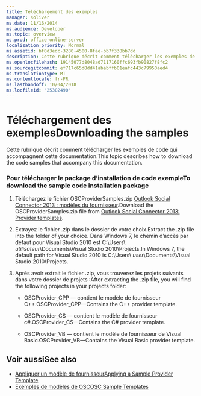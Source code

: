 ```yaml
---
title: Téléchargement des exemples
manager: soliver
ms.date: 11/16/2014
ms.audience: Developer
ms.topic: overview
ms.prod: office-online-server
localization_priority: Normal
ms.assetid: bf0d3edc-3280-4500-8fae-bb7f338bb7dd
description: Cette rubrique décrit comment télécharger les exemples de code qui accompagnent cette documentation.
ms.openlocfilehash: 19145077d8048ad7117160ffc693fb90827f8fc2
ms.sourcegitcommit: ef717c65d8dd41ababffb01eafc443c79950aed4
ms.translationtype: MT
ms.contentlocale: fr-FR
ms.lasthandoff: 10/04/2018
ms.locfileid: "25382490"
---
```

# <a name="downloading-the-samples"></a><span data-ttu-id="7c759-103">Téléchargement des exemples</span><span class="sxs-lookup"><span data-stu-id="7c759-103">Downloading the samples</span></span>

<span data-ttu-id="7c759-104">Cette rubrique décrit comment télécharger les exemples de code qui accompagnent cette documentation.</span><span class="sxs-lookup"><span data-stu-id="7c759-104">This topic describes how to download the code samples that accompany this documentation.</span></span>
  
### <a name="to-download-the-sample-code-installation-package"></a><span data-ttu-id="7c759-105">Pour télécharger le package d’installation de code exemple</span><span class="sxs-lookup"><span data-stu-id="7c759-105">To download the sample code installation package</span></span>

1. <span data-ttu-id="7c759-106">Téléchargez le fichier OSCProviderSamples.zip [Outlook Social Connector 2013 : modèles du fournisseur](https://code.msdn.microsoft.com/Outlook-Social-Connector-73fd8d2c).</span><span class="sxs-lookup"><span data-stu-id="7c759-106">Download the OSCProviderSamples.zip file from [Outlook Social Connector 2013: Provider templates](https://code.msdn.microsoft.com/Outlook-Social-Connector-73fd8d2c).</span></span>
    
2. <span data-ttu-id="7c759-107">Extrayez le fichier .zip dans le dossier de votre choix.</span><span class="sxs-lookup"><span data-stu-id="7c759-107">Extract the .zip file into the folder of your choice.</span></span> <span data-ttu-id="7c759-108">Dans Windows 7, le chemin d’accès par défaut pour Visual Studio 2010 est C:\Users\ _utilisateur_\Documents\Visual Studio 2010\Projects.</span><span class="sxs-lookup"><span data-stu-id="7c759-108">In Windows 7, the default path for Visual Studio 2010 is C:\Users\ _user_\Documents\Visual Studio 2010\Projects.</span></span>
    
3. <span data-ttu-id="7c759-109">Après avoir extrait le fichier .zip, vous trouverez les projets suivants dans votre dossier de projets :</span><span class="sxs-lookup"><span data-stu-id="7c759-109">After extracting the .zip file, you will find the following projects in your projects folder:</span></span>
    
   - <span data-ttu-id="7c759-110">OSCProvider_CPP — contient le modèle de fournisseur C++.</span><span class="sxs-lookup"><span data-stu-id="7c759-110">OSCProvider_CPP—Contains the C++ provider template.</span></span>
    
   - <span data-ttu-id="7c759-111">OSCProvider_CS — contient le modèle de fournisseur c#.</span><span class="sxs-lookup"><span data-stu-id="7c759-111">OSCProvider_CS—Contains the C# provider template.</span></span>
    
   - <span data-ttu-id="7c759-112">OSCProvider_VB — contient le modèle de fournisseur de Visual Basic.</span><span class="sxs-lookup"><span data-stu-id="7c759-112">OSCProvider_VB—Contains the Visual Basic provider template.</span></span>
    
## <a name="see-also"></a><span data-ttu-id="7c759-113">Voir aussi</span><span class="sxs-lookup"><span data-stu-id="7c759-113">See also</span></span>

- [<span data-ttu-id="7c759-114">Appliquer un modèle de fournisseur</span><span class="sxs-lookup"><span data-stu-id="7c759-114">Applying a Sample Provider Template</span></span>](applying-a-sample-provider-template.md)
- [<span data-ttu-id="7c759-115">Exemples de modèles de OSC</span><span class="sxs-lookup"><span data-stu-id="7c759-115">OSC Sample Templates</span></span>](osc-sample-templates.md)

